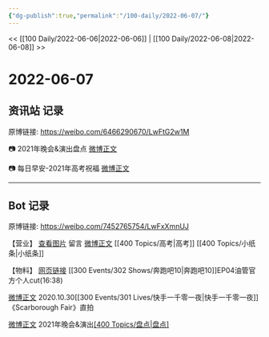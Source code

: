 ```yaml
---
{"dg-publish":true,"permalink":"/100-daily/2022-06-07/"}
---
```



<< [[100 Daily/2022-06-06\|2022-06-06]] | [[100 Daily/2022-06-08\|2022-06-08]] >>

# 2022-06-07

## 资讯站 记录

原博链接: https://weibo.com/6466290670/LwFtG2w1M

📷 2021年晚会&演出盘点 [微博正文](https://weibo.com/detail/4777853222394670)

📷 每日早安-2021年高考祝福 [微博正文](https://weibo.com/detail/4777643729752102)

---
## Bot 记录

原博链接: https://weibo.com/7452765754/LwFxXmnUJ

【营业】
[查看图片](https://wx3.sinaimg.cn/large/0088n2Pggy1h30220ontkj30yi075mxi.jpg) 留言 [微博正文](https://weibo.com/detail/4777478348349301) [[400 Topics/高考\|高考]] [[400 Topics/小纸条\|小纸条]]

【物料】
[网页链接](https://weibo.cn/sinaurl?u=https%3A%2F%2Fyoutu.be%2FKhTKQvUYpGI) [[300 Events/302 Shows/奔跑吧10\|奔跑吧10]]EP04油管官方个人cut(16:38)

[微博正文](https://weibo.com/detail/4777736859553598) 2020.10.30[[300 Events/301 Lives/快手一千零一夜\|快手一千零一夜]]《Scarborough Fair》直拍

[微博正文](https://weibo.com/detail/4777853222394670) 2021年晚会&演出[[400 Topics/盘点\|盘点]](星轨)
